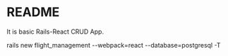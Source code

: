 # README

It is basic Rails-React CRUD App.

rails new flight_management --webpack=react --database=postgresql -T

